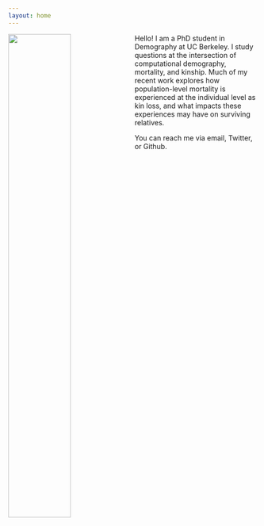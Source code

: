 ```yaml
---
layout: home
---
```


<img align="left" width="50%" src="http://mallikasnyder.github.io/files/mallika_snyder_photo.jpg">


Hello! I am a PhD student in Demography at UC Berkeley. I study questions at the intersection of computational demography, mortality, and kinship. Much of my recent work explores how population-level mortality is experienced at the individual level as kin loss, and what impacts these experiences may have on surviving relatives. 

You can reach me via email, Twitter, or Github.
